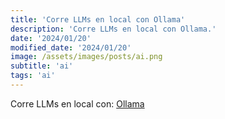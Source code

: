 ```yaml
---
title: 'Corre LLMs en local con Ollama'
description: 'Corre LLMs en local con Ollama.'
date: '2024/01/20'
modified_date: '2024/01/20'
image: /assets/images/posts/ai.png
subtitle: 'ai'
tags: 'ai'
---
```


Corre LLMs en local con: [Ollama](https://ollama.ai/)

